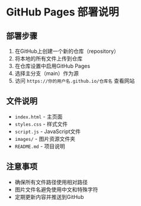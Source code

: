 # GitHub Pages 部署说明

## 部署步骤

1. 在GitHub上创建一个新的仓库（repository）
2. 将本地的所有文件上传到仓库
3. 在仓库设置中启用GitHub Pages
4. 选择主分支（main）作为源
5. 访问 `https://你的用户名.github.io/仓库名` 查看网站

## 文件说明

- `index.html` - 主页面
- `styles.css` - 样式文件
- `script.js` - JavaScript文件
- `images/` - 图片资源文件夹
- `README.md` - 项目说明

## 注意事项

- 确保所有文件路径使用相对路径
- 图片文件名避免使用中文和特殊字符
- 定期更新内容并推送到GitHub
